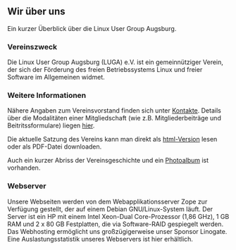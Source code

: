 ## Wir über uns
Ein kurzer Überblick über die Linux User Group Augsburg.

### Vereinszweck
Die Linux User Group Augsburg (LUGA) e.V. ist ein gemeinnütziger Verein, der sich der 
Förderung des freien Betriebssystems Linux und freier Software im Allgemeinen widmet.

### Weitere Informationen
Nähere Angaben zum Vereinsvorstand finden sich unter [Kontakte](Kontakte/). Details über die Modalitäten
einer Mitgliedschaft (wie z.B. Mitgliederbeiträge und Beitritssformulare) liegen [hier](Mitgliedschaft/).

Die aktuelle Satzung des Vereins kann man direkt als [html-Version](Satzung/) lesen oder als PDF-Datei downloaden.

Auch ein kurzer Abriss der Vereinsgeschichte und ein [Photoalbum](Album/) ist vorhanden.

### Webserver
Unsere Webseiten werden von dem Webapplikationsserver Zope zur Verfügung gestellt, der auf 
einem Debian GNU/Linux-System läuft. Der Server ist ein HP mit einem Intel Xeon-Dual 
Core-Prozessor (1,86 GHz), 1 GB RAM und 2 x 80 GB Festplatten, die via Software-RAID gespiegelt werden.
Das Webhosting ermöglicht uns großzügigerweise unser Sponsor Linogate. Eine Auslastungsstatistik 
unseres Webservers ist hier erhältlich.
